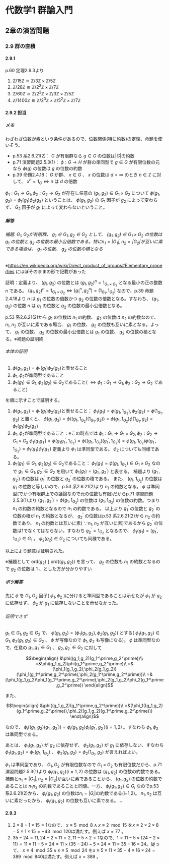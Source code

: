 # 代数学1 群論入門

## 2章の演習問題

### 2.9 群の直積

#### 2.9.1

p.60 定理2.9.3より

1. $\mathbb{Z}/15\mathbb{Z}\cong\mathbb{Z}/3\mathbb{Z}\times\mathbb{Z}/5\mathbb{Z}$
2. $\mathbb{Z}/28\mathbb{Z}\cong\mathbb{Z}/2^2\mathbb{Z}\times\mathbb{Z}/7\mathbb{Z}$
3. $\mathbb{Z}/60\mathbb{Z}\cong\mathbb{Z}/2^2\mathbb{Z}\times\mathbb{Z}/3\mathbb{Z}\times\mathbb{Z}/5\mathbb{Z}$
4. $\mathbb{Z}/1400\mathbb{Z}\cong\mathbb{Z}/2^3\mathbb{Z}\times\mathbb{Z}/5^2\mathbb{Z}\times\mathbb{Z}/7\mathbb{Z}$

#### 2.9.2 担当

##### メモ

わざわざ位数が素という条件があるので、位数関係(特に約数)の定理、命題を使いそう。

* p.53 系2.6.21(2)： $G$ が有限群なら $g \in G$ の位数は$|G|$の約数
* p.71 演習問題2.5.3(1)： $\phi:G\rightarrow H$ が群の準同型で $g\in G$ が有限位数の元なら $\phi(g)$ の位数は $g$ の位数の約数
* p.39 命題2.4.18： $G$ が群、 $x\in G$ 、 $x$ の位数は $d\lt\infty$ のとき $n\in\mathbb{Z}$ に対して、 $x^n=1_G\Leftrightarrow n$ は $d$ の倍数

 $\phi_1:G_1\rightarrow G_1,\phi_2:G_2\rightarrow G_2$ が存在し任意の $(g_1,g_2)\in G_1\times G_2$ について $\phi(g_1,g_2)=\phi_1(g_1)\phi_2(g_2)$ ということは、 $\phi(g_1,g_2)$ の $G_1$ 因子が $g_2$ によって変わらず、 $G_2$ 因子が $g_1$ によって変わらないということ。

##### 解答
###### 補題. $G_1,G_2$が有限群、 $g_1\in G_1, g_2\in G_2$ として、 $(g_1,g_2)\in G_1\times G_2$ の位数は $g_1$ の位数と $g_2$ の位数の最小公倍数である。特に$n_1=|G_1|,n_2=|G_2|$が互いに素である場合は、 $g_1$ の位数、 $g_2$ の位数の積となる

※https://en.wikipedia.org/wiki/Direct_product_of_groups#Elementary_properties にほぼそのままの形で記載があった

証明：定義より、 $(g_1,g_2)$ の位数とは $(g_1,g_2)^n=1_{G_1\times G_2}$ となる最小の正の整数 $n$ である。
$(g_1,g_2)^n=1_{G_1\times G_2} \Leftrightarrow (g_1^n,g_2^n)=(1_{G_1},1_{G_2})$ なので、p.39 命題 2.4.18より $n$ は $g_1$ の位数の倍数かつ $g_2$ の位数の倍数となる。すなわち、 $(g_1,g_2)$ の位数 $n$ は $g_1$ の位数と $g_2$ の位数の最小公倍数となる。

p.53 系2.6.21(2)から $g_1$ の位数は $n_1$ の約数、 $g_2$ の位数は $n_2$ の約数なので、 $n_1,n_2$ が互いに素である場合、 $g_1$ の位数、 $g_2$ の位数も互いに素となる。よって、 $g_1$ の位数、 $g_2$ の位数の最小公倍数とは $g_1$ の位数、 $g_2$ の位数の積となる。※補題の証明終

###### 本体の証明

1. $\phi(g_1,g_2)=\phi_1(g_1)\phi_2(g_2)$と表せること
2. $\phi_1,\phi_2$が準同型であること
3. $\phi_1(g_1)\in G_1, \phi_2(g_2)\in G_2$であること( $\Leftrightarrow\phi_1:G_1\rightarrow G_1,\phi_2:G_2\rightarrow G_2$ であること)

を順に示すことで証明する。

1. $\phi(g_1,g_2)=\phi_1(g_1)\phi_2(g_2)$と表せること：
$\phi_1(g_1)=\phi(g_1,1_{G_2}),\phi_2(g_2)=\phi(1_{G_1},g_2)$ と置くと、
$\phi(g_1,g_2)=\phi((g_1,1_{G_2})(1_{G_1},g_2))=\phi(g_1,1_{G_2})\phi(1_{G_1},g_2)=\phi_1(g_1)\phi_2(g_2)$
2. $\phi_1,\phi_2$が準同型であること：※この時点では $\phi_1:G_1\rightarrow G_1\times G_2, \phi_2:G_2\rightarrow G_1\times G_2$ 
$\phi_1(g_1 g_1^\prime)=\phi(g_1 g_1^\prime,1_{G_2})=\phi((g_1,1_{G_2})(g_1^\prime,1_{G_2}))=\phi(g_1,1_{G_2})\phi(g_1^\prime,1_{G_2})=\phi_1(g_1)\phi_1(g_1^\prime)$
定義より $\phi_1$ は準同型である。 $\phi_2$ についても同様である。
3. $\phi_1(g_1)\in G_1, \phi_2(g_2)\in G_2$であること：
$\phi_1(g_1)=\phi(g_1,1_{G_2})\in G_1\times G_2$ なので $g_1^\prime\in G_1,g_2^\prime \in G_2$ を用いて $\phi_1(g_1)=(g_1^\prime,g_2^\prime)$ と表せる。
補題より $(g_1^\prime,g_2^\prime)$ の位数は $g_1^\prime$ の位数と $g_2^\prime$ の位数の積である。
また、 $(g_1,1_{G_2})$ の位数は $g_1$ の位数と等しいので、p.53 系2.6.21(2)より $n_1$ の約数となる。
$\phi$ は準同型(でかつ有限群上での議論なので元の位数も有限)だからp.71 演習問題2.5.3(1)より $(g_1^\prime,g_2^\prime)=\phi(g_1,1_{G_2})$ の位数は $(g_1,1_{G_2})$ の位数の約数。つまり $n_1$ の約数の約数となるので $n_1$ の約数である。
以上より $g_1^\prime$ の位数と $g_2^\prime$ の位数の積が $n_1$ の約数となるが、 $g_2^\prime$ の位数はp.53 系2.6.21(2)から $n_2$ の約数であり、 $n_1$ の約数とは互いに素( $\because n_1,n_2$ が互いに素)であるから $g_2^\prime$ の位数は1でなくてはならない。すなわち $g_2^\prime=1_{G_2}$ となるので、 $\phi_1(g_1)=(g_1^\prime,1_{G_2})\in G_1$ 。
$\phi_2(g_2)\in G_2$ についても同様である。

以上により題意は証明された。

※補題として $\mathrm{ord}(g_2)\mid\mathrm{ord}((g_1,g_2))$ を言って、 $g_2$ の位数も $n_1$ の約数となるので $g_2$ の位数は $1$ 、とした方が分かりやすい

##### ボツ解答

先に $\phi$ を $G_1,G_2$ 因子( $\phi_1,\phi_2$ )に分けると準同型であることは示せたが $\phi_1$ が $g_2$ に依存せず、 $\phi_2$ が $g_1$ に依存しないことを示せなかった。

###### 証明できず

$g_1\in G_1,g_2\in G_2$ で、 $\phi(g_1,g_2)=(\phi_1(g_1,g_2),\phi_2(g_1,g_2))$ とする( $\phi_1(g_1,g_2)\in G_1,\phi_2(g_1,g_2)\in G_2$ 、 $\phi$ が写像なので $\phi_1,\phi_2$ も写像になる)。
$\phi$ は準同型なので、任意の $g_1,g_1^\prime\in G_1$ 、 $g_2,g_2^\prime\in G_2$ に対して

```math
\begin{align}
&\phi((g_1,g_2)(g_1^\prime,g_2^\prime))\\
=&\phi(g_1,g_2)\phi(g_1^\prime,g_2^\prime)\\
=&(\phi_1(g_1,g_2),\phi_2(g_1,g_2))(\phi_1(g_1^\prime,g_2^\prime),\phi_2(g_1^\prime,g_2^\prime))\\
=&(\phi_1(g_1,g_2)\phi_1(g_1^\prime,g_2^\prime),\phi_2(g_1,g_2)\phi_2(g_1^\prime,g_2^\prime))
\end{align}
```

また、

```math
\begin{align}
&\phi((g_1,g_2)(g_1^\prime,g_2^\prime))\\
=&(\phi_1((g_1,g_2)(g_1^\prime,g_2^\prime)),\phi_2((g_1,g_2)(g_1^\prime,g_2^\prime)))
\end{align}
```

なので、 $\phi_i((g_1,g_2)(g_1^\prime,g_2^\prime))=\phi_i(g_1,g_2)\phi_i(g_1^\prime,g_2^\prime) (i=1,2)$ 。すなわち $\phi_1,\phi_2$ は準同型である。

あとは、 $\phi_1(g_1,g_2)$ が $g_2$ に依存せず、 $\phi_2(g_1,g_2)$ が $g_1$ に依存しない、すなわち $\phi_1(g_1,g_2)=\phi_1(g_1,1_{G_2})$ 、 $\phi_2(g_1,g_2)=\phi_2(1_{G_1},g_2)$ が言えればよい。

$\phi_1$ は準同型であり、 $G_1,G_2$ が有限位数なので $G_1\times G_2$ も有限位数だから、p.71 演習問題2.5.3(1)より $\phi_i(g_1,g_2)(i=1,2)$ の位数は $(g_1,g_2)$ の位数の約数である。補題と$n_1=|G_1|,n_2=|G_2|$が互いに素であることから、 $(g_1,g_2)$ の位数の約数であることは $n_1 n_2$ の約数であることと同値。一方、 $\phi_i(g_1,g_2)\in G_i$ なのでp.53 系2.6.21(2)から、 $\phi_i(g_1,g_2)$ の位数は$n_i=|G_i|$の約数である(i=1,2)。 $n_1,n_2$ は互いに素だったから、 $\phi_i(g_1,g_2)$ の位数も互いに素である。...

#### 2.9.3

1. $2\times8-1\times15=1$なので、 $x\equiv5\mod8\land x\equiv2\mod15$ を$x\equiv2\times2\times8-5\times1\times15=-43\mod120$は満たす。例えば $x=77$ 。
2. $35-24=11,24-2\times11=2,11-5\times2=1$なので、$1=11-5\times(24-2\times11)=11\times11-5\times24=11\times(35-24)-5\times24=11\times35-16\times24$。従って、 $x\equiv4\mod35\land x\equiv5\mod24$ を$x\equiv5\times11\times35-4\times16\times24=389\mod840$は満たす。例えば $x=389$ 。
